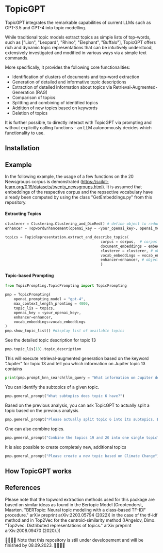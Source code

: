 # TopicGPT
TopicGPT integrates the remarkable capabilities of current LLMs such as GPT-3.5 and GPT-4 into topic modelling. 

While traditional topic models extract topics as simple lists of top-words, such as ["Lion", "Leopard", "Rhino", "Elephant", "Buffalo"], TopicGPT offers rich and dynamic topic representations that can be intuitively understood, extensively investigated and modified in various ways via a simple text commands. 

More specifically, it provides the following core functionalities: 
- Identification of clusters of documents and top-word extraction
- Generation of detailed and informative topic descriptions 
- Extraction of detailed information about topics via Retrieval-Augmented-Generation (RAG)
- Comparison of topics
- Splitting and combining of identified topics
- Addition of new topics based on keywords
- Deletion of topics
  
It is further possible, to directly interact with TopicGPT via prompting and without explicitly calling  functions - an LLM autonomously decides which functionality to use.

## Installation

## Example 

In the following example, the usage of a few functions on the 20 Newsgroups corpus is demonstrated (https://scikit-learn.org/0.19/datasets/twenty_newsgroups.html). It is assumed that embeddings of the respective corpus and the repsective vocabulary have already been computed by using the class "GetEmbeddings.py" from this repository. 

#### Extracting Topics 

```python
clusterer = Clustering.Clustering_and_DimRed() # define object to reduce dimensionality and cluster documents 
enhancer = TopwordEnhancement(openai_key = <your_openai_key>, openai_model = "gpt-4", max_context_length = 8000) # define object used for describing and naming objects

topics = TopicRepresentation.extract_and_describe_topics(
                                            corpus = corpus,  # corpus of documents to be analyzed. Is of type list[str] where each string is a document
                                            document_embeddings = embeddings,  # embeddings for each document. Is an np.ndarray of shape (n_documents, n_embedding_dimensions)
                                            clusterer = clusterer, # object to cluster documents
                                            vocab_embeddings = vocab_embeddings, # A dictionary of type dict[str, np.ndarray] where each key is a word in the vocabulary of the corpus and each value is the corresponding embedding obtained with the same embedding model as for the document embeddings. 
                                            enhancer=enhancer, # object to describe topics
                                            )
```

#### Topic-based Prompting 

```python
from TopicPrompting.TopicPrompting import TopicPrompting

pmp = TopicPrompting(
    openai_prompting_model = "gpt-4",
    max_context_length_promting = 4000,
    topic_lis = topics,
    openai_key = <your_openai_key>, 
    enhancer=enhancer,
    vocab_embeddings=vocab_embeddings
)
pmp.show_topic_list() #display list of available topics 
```

See the detailed topic description for topic 13

```python
pmp.topic_lis[13].topic_description 
```

This will execute retrieval-augmented generation based on the keyword "Jupiter" for topic 13 and tell you which information on Jupiter topic 13 contains
```python
print(pmp.prompt_knn_search(llm_query = "What information on Jupiter does topic 13 contain)) 
```
You can identify the subtopics of a given topic.
```python
pmp.general_prompt("What subtopics does topic 6 have?")
```

Based on the previous analysis, you can ask TopicGPT to actually split a topic based on the previous analysis. 
```python
pmp.general_prompt("Please actually split topic 6 into its subtopics. Do this inplace.")
```

One can also combine topics. 
```python
pmp.general_prompt("Combine the topics 19 and 20 into one single topic")
```

It is also possible to create completely new, additional topics
```python
pmp.general_prompt("Please create a new topic based on Climate Change")
```
## How TopicGPT works

## References

Please note that the topword extraction methods used for this package are based on similar ideas as found in the Bertopic Model (Grootendorst, Maarten. "BERTopic: Neural topic modeling with a class-based TF-IDF procedure." arXiv preprint arXiv:2203.05794 (2022)) in the case of the tf-idf method and in Top2Vec for the centroid-similarity method ((Angelov, Dimo. "Top2vec: Distributed representations of topics." arXiv preprint arXiv:2008.09470 (2020).))


👷‍♀️🚧👷
Note that this repository is still under developement and will be finished by 08.09.2023. 
👷‍♀️🚧👷
